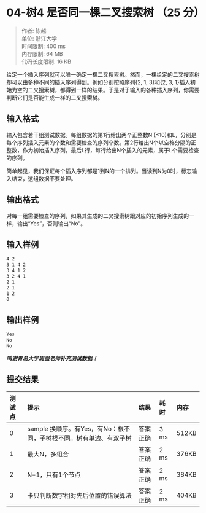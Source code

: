 04-树4 是否同一棵二叉搜索树 （25 分）
==

>作者: 陈越</br>
单位: 浙江大学</br>
时间限制: 400 ms</br>
内存限制: 64 MB</br>
代码长度限制: 16 KB</br>

给定一个插入序列就可以唯一确定一棵二叉搜索树。然而，一棵给定的二叉搜索树却可以由多种不同的插入序列得到。例如分别按照序列{2, 1, 3}和{2, 3, 1}插入初始为空的二叉搜索树，都得到一样的结果。于是对于输入的各种插入序列，你需要判断它们是否能生成一样的二叉搜索树。

输入格式
--

输入包含若干组测试数据。每组数据的第1行给出两个正整数N (≤10)和L，分别是每个序列插入元素的个数和需要检查的序列个数。第2行给出N个以空格分隔的正整数，作为初始插入序列。最后L行，每行给出N个插入的元素，属于L个需要检查的序列。

简单起见，我们保证每个插入序列都是1到N的一个排列。当读到N为0时，标志输入结束，这组数据不要处理。

输出格式
--

对每一组需要检查的序列，如果其生成的二叉搜索树跟对应的初始序列生成的一样，输出“Yes”，否则输出“No”。

输入样例
--

```bash
4 2
3 1 4 2
3 4 1 2
3 2 4 1
2 1
2 1
1 2
0
```

输出样例
--

```bash
Yes
No
No
```

***鸣谢青岛大学周强老师补充测试数据！***

提交结果
--

|测试点|提示|结果|耗时|内存|
|:---|:---|:---|:---|:---|
|0|sample 换顺序。有Yes，有No：根不同，子树根不同。树有单边、有双子树|答案正确|3 ms|512KB|
|1|最大N，多组合|答案正确|2 ms|376KB|
|2|N=1，只有1个节点|答案正确|2 ms|384KB|
|3|卡只判断数字相对先后位置的错误算法|答案正确|2 ms|404KB|